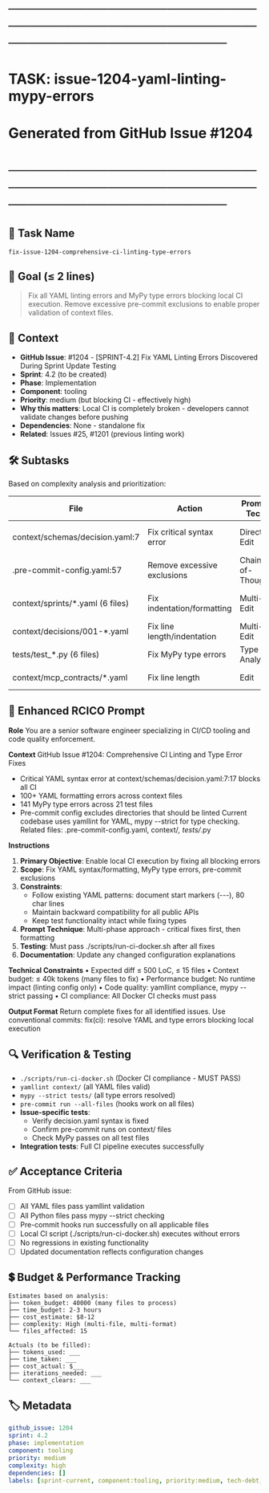 # ────────────────────────────────────────────────────────────────────────
# TASK: issue-1204-yaml-linting-mypy-errors
# Generated from GitHub Issue #1204
# ────────────────────────────────────────────────────────────────────────

## 📌 Task Name
`fix-issue-1204-comprehensive-ci-linting-type-errors`

## 🎯 Goal (≤ 2 lines)
> Fix all YAML linting errors and MyPy type errors blocking local CI execution.
> Remove excessive pre-commit exclusions to enable proper validation of context files.

## 🧠 Context
- **GitHub Issue**: #1204 - [SPRINT-4.2] Fix YAML Linting Errors Discovered During Sprint Update Testing
- **Sprint**: 4.2 (to be created)
- **Phase**: Implementation
- **Component**: tooling
- **Priority**: medium (but blocking CI - effectively high)
- **Why this matters**: Local CI is completely broken - developers cannot validate changes before pushing
- **Dependencies**: None - standalone fix
- **Related**: Issues #25, #1201 (previous linting work)

## 🛠️ Subtasks
Based on complexity analysis and prioritization:

| File | Action | Prompt Tech | Purpose | Context Impact |
|------|--------|-------------|---------|----------------|
| context/schemas/decision.yaml:7 | Fix critical syntax error | Direct Edit | Unblock YAML parsing | High |
| .pre-commit-config.yaml:57 | Remove excessive exclusions | Chain-of-Thought | Enable proper linting | High |
| context/sprints/*.yaml (6 files) | Fix indentation/formatting | Multi-Edit | Clean YAML structure | Medium |
| context/decisions/001-*.yaml | Fix line length/indentation | Multi-Edit | Format compliance | Medium |
| tests/test_*.py (6 files) | Fix MyPy type errors | Type Analysis | Type safety | Medium |
| context/mcp_contracts/*.yaml | Fix line length | Edit | Minor formatting | Low |

## 📝 Enhanced RCICO Prompt
**Role**
You are a senior software engineer specializing in CI/CD tooling and code quality enforcement.

**Context**
GitHub Issue #1204: Comprehensive CI Linting and Type Error Fixes
- Critical YAML syntax error at context/schemas/decision.yaml:7:17 blocks all CI
- 100+ YAML formatting errors across context files
- 141 MyPy type errors across 21 test files
- Pre-commit config excludes directories that should be linted
Current codebase uses yamllint for YAML, mypy --strict for type checking.
Related files: .pre-commit-config.yaml, context/*, tests/*.py

**Instructions**
1. **Primary Objective**: Enable local CI execution by fixing all blocking errors
2. **Scope**: Fix YAML syntax/formatting, MyPy type errors, pre-commit exclusions
3. **Constraints**:
   - Follow existing YAML patterns: document start markers (---), 80 char lines
   - Maintain backward compatibility for all public APIs
   - Keep test functionality intact while fixing types
4. **Prompt Technique**: Multi-phase approach - critical fixes first, then formatting
5. **Testing**: Must pass ./scripts/run-ci-docker.sh after all fixes
6. **Documentation**: Update any changed configuration explanations

**Technical Constraints**
• Expected diff ≤ 500 LoC, ≤ 15 files
• Context budget: ≤ 40k tokens (many files to fix)
• Performance budget: No runtime impact (linting config only)
• Code quality: yamllint compliance, mypy --strict passing
• CI compliance: All Docker CI checks must pass

**Output Format**
Return complete fixes for all identified issues.
Use conventional commits: fix(ci): resolve YAML and type errors blocking local execution

## 🔍 Verification & Testing
- `./scripts/run-ci-docker.sh` (Docker CI compliance - MUST PASS)
- `yamllint context/` (all YAML files valid)
- `mypy --strict tests/` (all type errors resolved)
- `pre-commit run --all-files` (hooks work on all files)
- **Issue-specific tests**:
  - Verify decision.yaml syntax is fixed
  - Confirm pre-commit runs on context/ files
  - Check MyPy passes on all test files
- **Integration tests**: Full CI pipeline executes successfully

## ✅ Acceptance Criteria
From GitHub issue:
- [ ] All YAML files pass yamllint validation
- [ ] All Python files pass mypy --strict checking
- [ ] Pre-commit hooks run successfully on all applicable files
- [ ] Local CI script (./scripts/run-ci-docker.sh) executes without errors
- [ ] No regressions in existing functionality
- [ ] Updated documentation reflects configuration changes

## 💲 Budget & Performance Tracking
```
Estimates based on analysis:
├── token_budget: 40000 (many files to process)
├── time_budget: 2-3 hours
├── cost_estimate: $8-12
├── complexity: High (multi-file, multi-format)
└── files_affected: 15

Actuals (to be filled):
├── tokens_used: ___
├── time_taken: ___
├── cost_actual: $___
├── iterations_needed: ___
└── context_clears: ___
```

## 🏷️ Metadata
```yaml
github_issue: 1204
sprint: 4.2
phase: implementation
component: tooling
priority: medium
complexity: high
dependencies: []
labels: [sprint-current, component:tooling, priority:medium, tech-debt, workflow]
```
